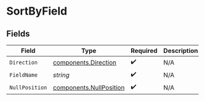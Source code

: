 # SortByField


## Fields

| Field                                                              | Type                                                               | Required                                                           | Description                                                        |
| ------------------------------------------------------------------ | ------------------------------------------------------------------ | ------------------------------------------------------------------ | ------------------------------------------------------------------ |
| `Direction`                                                        | [components.Direction](../../models/components/direction.md)       | :heavy_check_mark:                                                 | N/A                                                                |
| `FieldName`                                                        | *string*                                                           | :heavy_check_mark:                                                 | N/A                                                                |
| `NullPosition`                                                     | [components.NullPosition](../../models/components/nullposition.md) | :heavy_check_mark:                                                 | N/A                                                                |